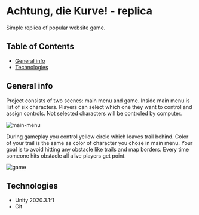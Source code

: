 # Achtung, die Kurve! - replica
Simple replica of popular website game.

## Table of Contents
* [General info](#general-info)
* [Technologies](#technologies)

## General info
Project consists of two scenes: main menu and game. Inside main menu is list of six characters. Players can select 
which one they want to control and assign controls. Not selected characters will be controled by computer.

![main-menu](https://user-images.githubusercontent.com/62331993/119359928-6632ce80-bcaa-11eb-8cae-d9535498f61b.PNG)

During gameplay you control yellow circle which leaves trail behind. Color of your trail is the same as color of 
character you chose in main menu. Your goal is to avoid hitting any obstacle like trails and map borders. Every time 
someone hits obstacle all alive players get point.

![game](https://user-images.githubusercontent.com/62331993/119359640-1fdd6f80-bcaa-11eb-80af-69869b8bf973.PNG)

## Technologies
* Unity 2020.3.1f1
* Git
